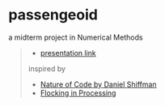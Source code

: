 # passengeoid
a midterm project in Numerical Methods
> - [presentation link](https://www.canva.com/design/DAFgLm3OX0Q/5LtZX6MCr2XMIHqqQGcjMQ/view?utm_content=DAFgLm3OX0Q&utm_campaign=designshare&utm_medium=link&utm_source=publishsharelink)
> 
> inspired by 
> - [Nature of Code by Daniel Shiffman](https://natureofcode.com/book/chapter-6-autonomous-agents/)
> - [Flocking in Processing](https://processing.org/examples/flocking.html)
